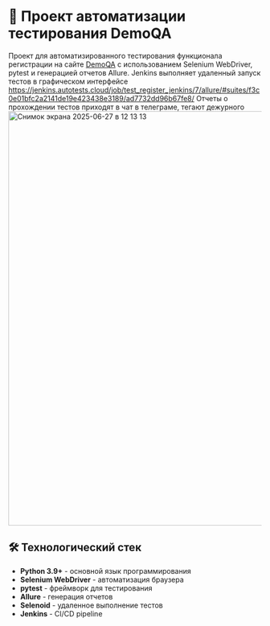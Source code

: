 # 🚀 Проект автоматизации тестирования DemoQA

Проект для автоматизированного тестирования функционала регистрации на сайте [DemoQA](https://demoqa.com/) с использованием Selenium WebDriver, pytest и генерацией отчетов Allure. Jenkins выполняет удаленный запуск тестов в графическом интерфейсе https://jenkins.autotests.cloud/job/test_register_jenkins/7/allure/#suites/f3c0e01bfc2a2141de19e423438e3189/ad7732dd96b67fe8/
Отчеты о прохождении тестов приходят в чат в телеграме, тегают дежурного
<img width="825" alt="Снимок экрана 2025-06-27 в 12 13 13" src="https://github.com/user-attachments/assets/bd2991fb-9aa2-4490-9883-a68623b87cf7" />


## 🛠 Технологический стек

- **Python 3.9+** - основной язык программирования
- **Selenium WebDriver** - автоматизация браузера
- **pytest** - фреймворк для тестирования
- **Allure** - генерация отчетов
- **Selenoid** - удаленное выполнение тестов
- **Jenkins** - CI/CD pipeline
